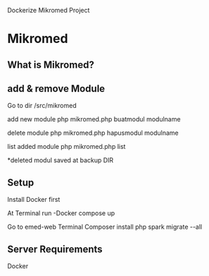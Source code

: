 Dockerize Mikromed Project

# Mikromed

## What is Mikromed?


## add & remove Module
Go to dir /src/mikromed

add new module 
php mikromed.php buatmodul modulname

delete module 
php mikromed.php hapusmodul modulname

list added module
php mikromed.php list


*deleted modul saved at backup DIR


## Setup
Install Docker first 

At Terminal run
-Docker compose up

Go to emed-web Terminal 
Composer install
php spark migrate --all



## Server Requirements
Docker
